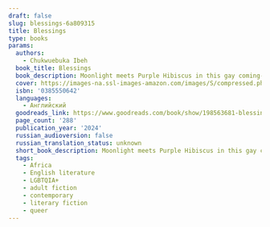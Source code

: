 ```yaml
---
draft: false
slug: blessings-6a809315
title: Blessings
type: books
params:
  authors:
    - Chukwuebuka Ibeh
  book_title: Blessings
  book_description: Moonlight meets Purple Hibiscus in this gay coming-of-age novel from an astonishing young talent, set in post-military Nigeria and culminating in the Same-Sex Marriage Prohibition Act of 2014.Obiefuna has always been the black sheep of his family—sensitive where his father, Anozie, is pragmatic, a dancer where his brother, Ekene, is a natural athlete. But when an intimate connection blossoms between Obiefuna and a boy from a nearby village, happiness is fleeting once his father catches them together and banishes him to boarding school.Obiefuna finds and hides who he truly is as he navigates his new school’s strict hierarchy and unpredictable violence. Back home, his mother Uzoamaka must contend with the absence of her beloved son, her husband’s cryptic reasons for sending him away, and the hard truths that they’ve all been hiding from. As Nigeria teeters on the brink of criminalizing same-sex relationships, Obiefuna’s life, or the life he wants to live, becomes even further out of a reach and more dangerous than ever before.Told from the alternating perspectives of Obiefuna and Uzoamaka, Blessings is an elegant and exquisitely moving story that asks how to live freely in a country that forbids one’s truest self, and the love that can flourish in spite of it all.
  cover: https://images-na.ssl-images-amazon.com/images/S/compressed.photo.goodreads.com/books/1696973052i/198563681.jpg
  isbn: '0385550642'
  languages:
    - Английский
  goodreads_link: https://www.goodreads.com/book/show/198563681-blessings
  page_count: '288'
  publication_year: '2024'
  russian_audioversion: false
  russian_translation_status: unknown
  short_book_description: Moonlight meets Purple Hibiscus in this gay coming-of-age novel from an astonishing young talent, set in post-military Nigeria and culminating in the Same-Sex Marriage Prohibition Act of...
  tags:
    - Africa
    - English literature
    - LGBTQIA+
    - adult fiction
    - contemporary
    - literary fiction
    - queer
---
```


